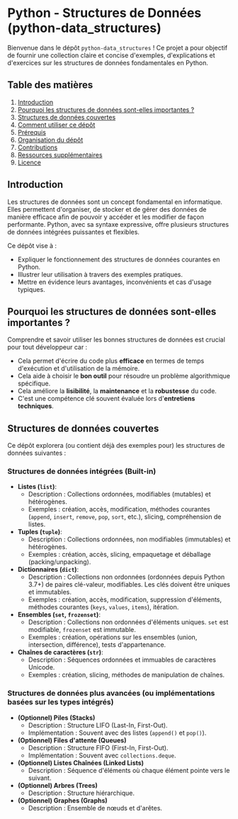 # Python - Structures de Données (python-data_structures)

Bienvenue dans le dépôt `python-data_structures` ! Ce projet a pour objectif de fournir une collection claire et concise d'exemples, d'explications et d'exercices sur les structures de données fondamentales en Python.

## Table des matières

1.  [Introduction](#introduction)
2.  [Pourquoi les structures de données sont-elles importantes ?](#pourquoi-les-structures-de-données-sont-elles-importantes-)
3.  [Structures de données couvertes](#structures-de-données-couvertes)
4.  [Comment utiliser ce dépôt](#comment-utiliser-ce-dépôt)
5.  [Prérequis](#prérequis)
6.  [Organisation du dépôt](#organisation-du-dépôt)
7.  [Contributions](#contributions)
8.  [Ressources supplémentaires](#ressources-supplémentaires)
9.  [Licence](#licence)

## Introduction

Les structures de données sont un concept fondamental en informatique. Elles permettent d'organiser, de stocker et de gérer des données de manière efficace afin de pouvoir y accéder et les modifier de façon performante. Python, avec sa syntaxe expressive, offre plusieurs structures de données intégrées puissantes et flexibles.

Ce dépôt vise à :
*   Expliquer le fonctionnement des structures de données courantes en Python.
*   Illustrer leur utilisation à travers des exemples pratiques.
*   Mettre en évidence leurs avantages, inconvénients et cas d'usage typiques.

## Pourquoi les structures de données sont-elles importantes ?

Comprendre et savoir utiliser les bonnes structures de données est crucial pour tout développeur car :
*   Cela permet d'écrire du code plus **efficace** en termes de temps d'exécution et d'utilisation de la mémoire.
*   Cela aide à choisir le **bon outil** pour résoudre un problème algorithmique spécifique.
*   Cela améliore la **lisibilité**, la **maintenance** et la **robustesse** du code.
*   C'est une compétence clé souvent évaluée lors d'**entretiens techniques**.

## Structures de données couvertes

Ce dépôt explorera (ou contient déjà des exemples pour) les structures de données suivantes :

### Structures de données intégrées (Built-in)
*   **Listes (`list`)**:
    *   Description : Collections ordonnées, modifiables (mutables) et hétérogènes.
    *   Exemples : création, accès, modification, méthodes courantes (`append`, `insert`, `remove`, `pop`, `sort`, etc.), slicing, compréhension de listes.
*   **Tuples (`tuple`)**:
    *   Description : Collections ordonnées, non modifiables (immutables) et hétérogènes.
    *   Exemples : création, accès, slicing, empaquetage et déballage (packing/unpacking).
*   **Dictionnaires (`dict`)**:
    *   Description : Collections non ordonnées (ordonnées depuis Python 3.7+) de paires clé-valeur, modifiables. Les clés doivent être uniques et immutables.
    *   Exemples : création, accès, modification, suppression d'éléments, méthodes courantes (`keys`, `values`, `items`), itération.
*   **Ensembles (`set`, `frozenset`)**:
    *   Description : Collections non ordonnées d'éléments uniques. `set` est modifiable, `frozenset` est immutable.
    *   Exemples : création, opérations sur les ensembles (union, intersection, différence), tests d'appartenance.
*   **Chaînes de caractères (`str`)**:
    *   Description : Séquences ordonnées et immuables de caractères Unicode.
    *   Exemples : création, slicing, méthodes de manipulation de chaînes.

### Structures de données plus avancées (ou implémentations basées sur les types intégrés)
*   **(Optionnel) Piles (Stacks)**
    *   Description : Structure LIFO (Last-In, First-Out).
    *   Implémentation : Souvent avec des listes (`append()` et `pop()`).
*   **(Optionnel) Files d'attente (Queues)**
    *   Description : Structure FIFO (First-In, First-Out).
    *   Implémentation : Souvent avec `collections.deque`.
*   **(Optionnel) Listes Chaînées (Linked Lists)**
    *   Description : Séquence d'éléments où chaque élément pointe vers le suivant.
*   **(Optionnel) Arbres (Trees)**
    *   Description : Structure hiérarchique.
*   **(Optionnel) Graphes (Graphs)**
    *   Description : Ensemble de nœuds et d'arêtes.
